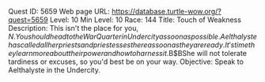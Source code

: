 Quest ID: 5659
Web page URL: https://database.turtle-wow.org/?quest=5659
Level: 10
Min Level: 10
Race: 144
Title: Touch of Weakness
Description: This isn't the place for you, $N. You should head to the War Quarter in Undercity as soon as possible. Aelthalyste has called all her priests and priestesses there as soon as they are ready. It's time they learn more about their power and how to harness it.$B$BShe will not tolerate tardiness or excuses, so you'd best be on your way.
Objective: Speak to Aelthalyste in the Undercity.
